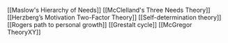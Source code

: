 [[Maslow's Hierarchy of Needs]]
[[McClelland's Three Needs Theory]]
[[Herzberg’s Motivation Two-Factor Theory]]
[[Self-determination theory]]
[[Rogers path to personal growth]]
[[Grestalt cycle]]
[[McGregor TheoryXY]]

